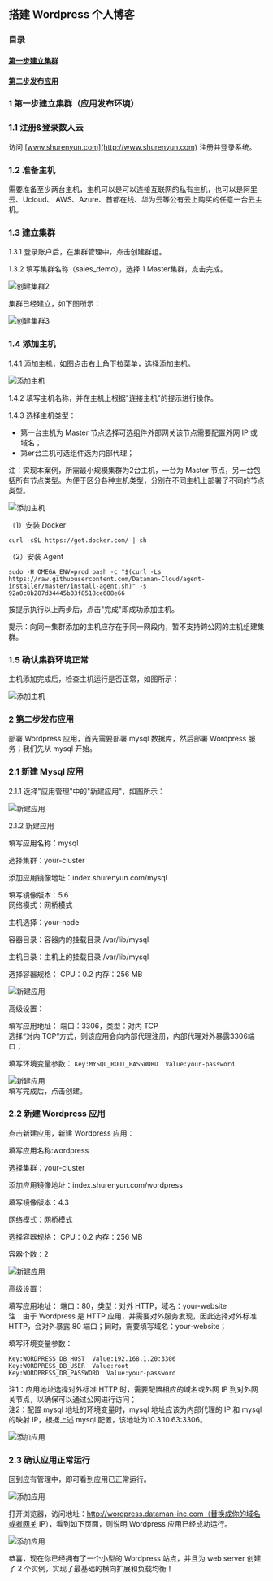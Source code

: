 ## 搭建 Wordpress 个人博客
### 目录
#### [第一步建立集群](#step1)
#### [第二步发布应用](#step2)

<h3 id="step1">1 第一步建立集群（应用发布环境）</h3>

### 1.1 注册&登录数人云

访问 [www.shurenyun.com](http://www.shurenyun.com) 注册并登录系统。

### 1.2 准备主机

需要准备至少两台主机，主机可以是可以连接互联网的私有主机，也可以是阿里云、Ucloud、
AWS、Azure、首都在线、华为云等公有云上购买的任意一台云主机。

### 1.3 建立集群

1.3.1 登录账户后，在集群管理中，点击创建群组。  

1.3.2 填写集群名称（sales_demo），选择 1 Master集群，点击完成。


![创建集群2](create-cluster2.png)

集群已经建立，如下图所示：

![创建集群3](create-cluster3.png)

### 1.4 添加主机

1.4.1 添加主机，如图点击右上角下拉菜单，选择添加主机。

![添加主机](add-host.png)

1.4.2 填写主机名称，并在主机上根据"连接主机"的提示进行操作。   

1.4.3 选择主机类型：
  
  * 第一台主机为 Master 节点选择可选组件外部网关该节点需要配置外网 IP 或域名；
  * 第er台主机可选组件选为内部代理；
  
  
注：实现本案例，所需最小规模集群为2台主机，一台为 Master 节点，另一台包括所有节点类型。为便于区分各种主机类型，分别在不同主机上部署了不同的节点类型。  

![添加主机](add-host2.png)

（1）安装 Docker

	curl -sSL https://get.docker.com/ | sh

（2）安装 Agent

	sudo -H OMEGA_ENV=prod bash -c "$(curl -Ls https://raw.githubusercontent.com/Dataman-Cloud/agent-installer/master/install-agent.sh)" -s 92a0c8b287d34445b03f8518ce688e66

按提示执行以上两步后，点击"完成"即成功添加主机。

提示：向同一集群添加的主机应存在于同一网段内，暂不支持跨公网的主机组建集群。

### 1.5 确认集群环境正常

主机添加完成后，检查主机运行是否正常，如图所示：

![添加主机](add-host3.png)

<h3 id="step2">2 第二步发布应用</h3>  
部署 Wordpress 应用，首先需要部署 mysql 数据库，然后部署 Wordpress 服务；我们先从 mysql 开始。  

### 2.1 新建 Mysql 应用

2.1.1 选择"应用管理"中的"新建应用"，如图所示：  

![新建应用](add-mysql.png)  

2.1.2 新建应用  

填写应用名称：mysql  

选择集群：your-cluster  

添加应用镜像地址：index.shurenyun.com/mysql  

填写镜像版本：5.6   
网络模式：网桥模式

主机选择：your-node
 

容器目录：容器内的挂载目录  /var/lib/mysql

主机目录：主机上的挂载目录  /var/lib/mysql

选择容器规格： CPU：0.2   内存：256 MB  

![新建应用](add-mysql2.png)  

高级设置：  

填写应用地址：  端口：3306，类型：对内 TCP  
选择“对内 TCP”方式，则该应用会向内部代理注册，内部代理对外暴露3306端口；  

填写环境变量参数：
```Key:MYSQL_ROOT_PASSWORD  Value:your-password```  

![新建应用](add-mysql3.png)  
填写完成后，点击创建。  

### 2.2 新建 Wordpress 应用  

点击新建应用，新建 Wordpress 应用：  

填写应用名称:wordpress  

选择集群：your-cluster  

添加应用镜像地址：index.shurenyun.com/wordpress  

填写镜像版本：4.3   

网络模式：网桥模式

选择容器规格：  CPU：0.2   内存：256 MB  

容器个数：2  

![新建应用](add-wordpress1.png)  

高级设置：  

填写应用地址：  端口：80，类型：对外 HTTP，域名：your-website  
注：由于 Wordpress 是 HTTP 应用，并需要对外服务发现，因此选择对外标准 HTTP，会对外暴露 80 端口；同时，需要填写域名：your-website；  

填写环境变量参数：  
```
Key:WORDPRESS_DB_HOST  Value:192.168.1.20:3306  
Key:WORDPRESS_DB_USER  Value:root
Key:WORDPRESS_DB_PASSWORD  Value:your-password
```  
注1：应用地址选择对外标准 HTTP 时，需要配置相应的域名或外网 IP 到对外网关节点，以确保可以通过公网进行访问；  
注2：配置 mysql 地址的环境变量时，mysql 地址应该为内部代理的 IP 和 mysql 的映射 IP，根据上述 mysql 配置，该地址为10.3.10.63:3306。

![添加应用](add-wordpress2.png)  

### 2.3 确认应用正常运行

回到应有管理中，即可看到应用已正常运行。

![添加应用](app-list.png)  

打开浏览器，访问地址：http://wordpress.dataman-inc.com（替换成你的域名或者网关 IP），看到如下页面，则说明 Wordpress 应用已经成功运行。  

![添加应用](wordpress.png)

恭喜，现在你已经拥有了一个小型的 Wordpress 站点，并且为 web server 创建了 2 个实例，实现了最基础的横向扩展和负载均衡！